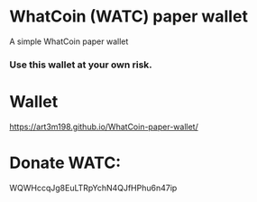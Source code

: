 # WhatCoin (WATC) paper wallet
A simple WhatCoin paper wallet

### Use this wallet at your own risk.

# Wallet
https://art3m198.github.io/WhatCoin-paper-wallet/

# Donate WATC: 
WQWHccqJg8EuLTRpYchN4QJfHPhu6n47ip
